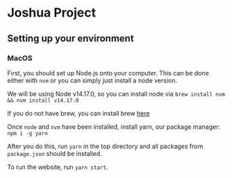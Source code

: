 # Joshua Project

## Setting up your environment
### MacOS
First, you should set up Node.js onto your computer. This can be done either with `nvm` or you can simply just install a node version.

We will be using Node v14.17.0, so you can install node via
`brew install nvm && nvm install v14.17.0`

If you do not have brew, you can install brew [here](https://brew.sh/)

Once `node` and `nvm` have been installed, install yarn, our package manager:
`npm i -g yarn`

After you do this, run `yarn` in the top directory and all packages from `package.json` should be installed.

To run the website, run `yarn start`.
